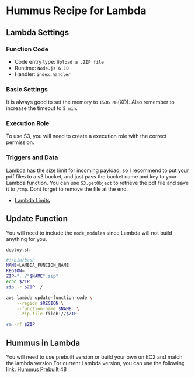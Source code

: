 # Hummus Recipe for Lambda

## Lambda Settings

### Function Code

- Code entry type: `Upload a .ZIP file`
- Runtime: `Node.js 6.10`
- Handler: `index.handler`

### Basic Settings

It is always good to set the memory to `1536 MB`(XD). Also remember to increase the timeout to `5 min`.

### Execution Role

To use S3, you will need to create a execution role with the correct permission.

### Triggers and Data

Lambda has the size limit for incoming payload, so I recommend to put your pdf files to a s3 bucket, 
and just pass the bucket name and key to your Lambda function. You can use `S3.getObject` to retrieve the pdf file and save it to `/tmp`. Dont forget to remove the file at the end.

- [Lambda Limits](http://docs.aws.amazon.com/lambda/latest/dg/limits.html)

## Update Function

You will need to include the `node_modules` since Lambda will not build anything for you.

`deploy.sh`

```bash
#!/bin/bash
NAME=LAMBDA_FUNCION_NAME
REGION=
ZIP="../"$NAME".zip"
echo $ZIP
zip -r $ZIP ./

aws lambda update-function-code \
    --region $REGION \
    --function-name $NAME  \
    --zip-file fileb://$ZIP

rm -rf $ZIP
```

## Hummus in Lambda

You will need to use prebuilt version or build your own on EC2 and match the lambda version
For current Lambda version, you can use the following link:
[Hummus Prebuilt 48](https://hummus.s3-us-west-2.amazonaws.com/hummus/v1.0.82/node-v48-linux-x64.tar.gz)